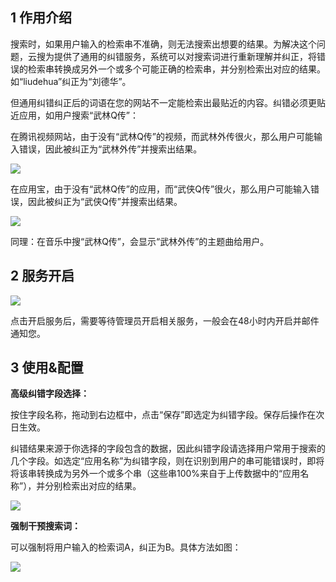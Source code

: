 ## 1 作用介绍

搜索时，如果用户输入的检索串不准确，则无法搜索出想要的结果。为解决这个问题，云搜为提供了通用的纠错服务，系统可以对搜索词进行重新理解并纠正，将错误的检索串转换成另外一个或多个可能正确的检索串，并分别检索出对应的结果。如“liudehua”纠正为“刘德华”。

但通用纠错纠正后的词语在您的网站不一定能检索出最贴近的内容。纠错必须更贴近应用，如用户搜索“武林Q传”：

在腾讯视频网站，由于没有“武林Q传”的视频，而武林外传很火，那么用户可能输入错误，因此被纠正为“武林外传”并搜索出结果。

![](http://imgcache.tce.fsphere.cn/static/qzonestyle.gtimg.cn/qzone/vas/opensns/res/img/yunsousuobangzhuwendang-50.png)

在应用宝，由于没有“武林Q传”的应用，而“武侠Q传”很火，那么用户可能输入错误，因此被纠正为“武侠Q传”并搜索出结果。

![](http://imgcache.tce.fsphere.cn/static/qzonestyle.gtimg.cn/qzone/vas/opensns/res/img/yunsousuobangzhuwendang-51.png)

同理：在音乐中搜“武林Q传”，会显示“武林外传”的主题曲给用户。

## 2 服务开启

![](http://imgcache.tce.fsphere.cn/static/mccdn.qcloud.com/img5698f59496fc0.png)

点击开启服务后，需要等待管理员开启相关服务，一般会在48小时内开启并邮件通知您。

## 3 使用&配置

**高级纠错字段选择：**

按住字段名称，拖动到右边框中，点击“保存”即选定为纠错字段。保存后操作在次日生效。

纠错结果来源于你选择的字段包含的数据，因此纠错字段请选择用户常用于搜索的几个字段。如选定“应用名称”为纠错字段，则在识别到用户的串可能错误时，即将将该串转换成为另外一个或多个串（这些串100%来自于上传数据中的“应用名称”），并分别检索出对应的结果。

![](http://imgcache.tce.fsphere.cn/static/mccdn.qcloud.com/img5698f5b06c569.png)

**强制干预搜索词：**

可以强制将用户输入的检索词A，纠正为B。具体方法如图：

![](http://imgcache.tce.fsphere.cn/static/mccdn.qcloud.com/img5698f5b95c3d7.png)